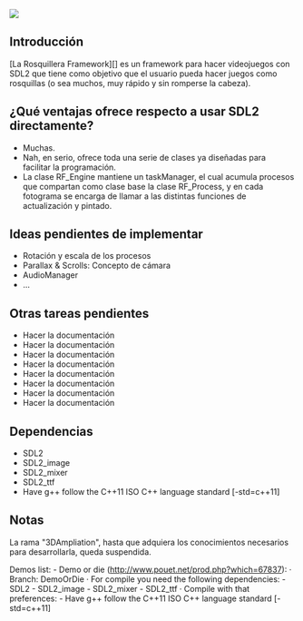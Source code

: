![](http://miguelalbors.noip.me/LaRosquillera_banner.png)

Introducción
------------

[La Rosquillera Framework][] es un framework para hacer videojuegos con SDL2 que tiene como objetivo que el usuario pueda hacer juegos como rosquillas (o sea muchos, muy rápido y sin romperse la cabeza).

## ¿Qué ventajas ofrece respecto a usar SDL2 directamente?
* Muchas.
* Nah, en serio, ofrece toda una serie de clases ya diseñadas para facilitar la programación.
* La clase RF_Engine mantiene un taskManager, el cual acumula procesos que compartan como clase base la clase RF_Process, y en cada fotograma se encarga de llamar a las distintas funciones de actualización y pintado.

## Ideas pendientes de implementar
* Rotación y escala de los procesos
* Parallax & Scrolls: Concepto de cámara
* AudioManager
* ...

## Otras tareas pendientes
* Hacer la documentación
* Hacer la documentación
* Hacer la documentación
* Hacer la documentación
* Hacer la documentación
* Hacer la documentación
* Hacer la documentación
* Hacer la documentación

Dependencias
------------
* SDL2
* SDL2_image
* SDL2_mixer
* SDL2_ttf
* Have g++ follow the C++11 ISO C++ language standard [-std=c++11]


Notas
-----

La rama "3DAmpliation", hasta que adquiera los conocimientos necesarios para desarrollarla,
queda suspendida.

Demos list:
	- Demo or die (http://www.pouet.net/prod.php?which=67837):
		· Branch: DemoOrDie
		· For compile you need the following dependencies:
			- SDL2
			- SDL2_image
			- SDL2_mixer
			- SDL2_ttf
		· Compile with that preferences:
			- Have g++ follow the C++11 ISO C++ language standard [-std=c++11]
	
